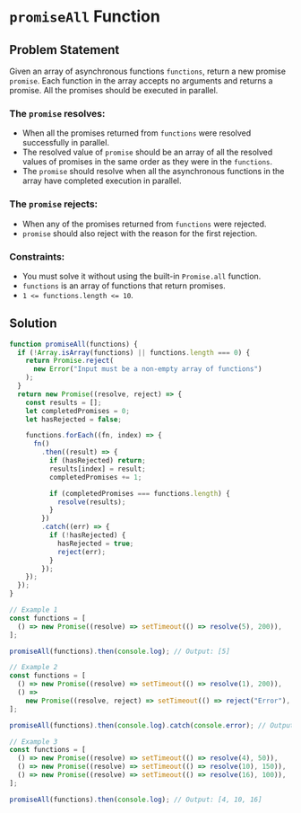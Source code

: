 # `promiseAll` Function

## Problem Statement

Given an array of asynchronous functions `functions`, return a new promise `promise`. Each function in the array accepts no arguments and returns a promise. All the promises should be executed in parallel.

### The `promise` resolves:

- When all the promises returned from `functions` were resolved successfully in parallel.
- The resolved value of `promise` should be an array of all the resolved values of promises in the same order as they were in the `functions`.
- The `promise` should resolve when all the asynchronous functions in the array have completed execution in parallel.

### The `promise` rejects:

- When any of the promises returned from `functions` were rejected.
- `promise` should also reject with the reason for the first rejection.

### Constraints:

- You must solve it without using the built-in `Promise.all` function.
- `functions` is an array of functions that return promises.
- `1 <= functions.length <= 10`.

## Solution

```javascript
function promiseAll(functions) {
  if (!Array.isArray(functions) || functions.length === 0) {
    return Promise.reject(
      new Error("Input must be a non-empty array of functions")
    );
  }
  return new Promise((resolve, reject) => {
    const results = [];
    let completedPromises = 0;
    let hasRejected = false;

    functions.forEach((fn, index) => {
      fn()
        .then((result) => {
          if (hasRejected) return;
          results[index] = result;
          completedPromises += 1;

          if (completedPromises === functions.length) {
            resolve(results);
          }
        })
        .catch((err) => {
          if (!hasRejected) {
            hasRejected = true;
            reject(err);
          }
        });
    });
  });
}

// Example 1
const functions = [
  () => new Promise((resolve) => setTimeout(() => resolve(5), 200)),
];

promiseAll(functions).then(console.log); // Output: [5]

// Example 2
const functions = [
  () => new Promise((resolve) => setTimeout(() => resolve(1), 200)),
  () =>
    new Promise((resolve, reject) => setTimeout(() => reject("Error"), 100)),
];

promiseAll(functions).then(console.log).catch(console.error); // Output: "Error"

// Example 3
const functions = [
  () => new Promise((resolve) => setTimeout(() => resolve(4), 50)),
  () => new Promise((resolve) => setTimeout(() => resolve(10), 150)),
  () => new Promise((resolve) => setTimeout(() => resolve(16), 100)),
];

promiseAll(functions).then(console.log); // Output: [4, 10, 16]
```
